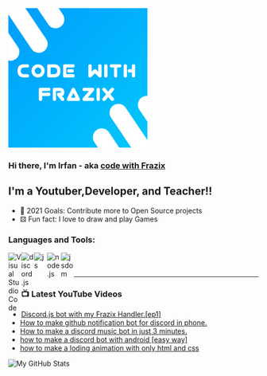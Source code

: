 <img width="280px" src="20210509_065317.jpg" />





### Hi there, I'm Irfan - aka [code with Frazix][youtube]

## I'm a Youtuber,Developer, and Teacher!!

- 🔰 2021 Goals: Contribute more to Open Source projects
- ⚄ Fun fact: I love to draw and play Games

### Languages and Tools:

<img align="left" alt="Visual Studio Code" width="26px" src="https://i.imgur.com/LwSdAlE.png" />
<img align="left" alt="discord.js" width="26px" src="https://i.imgur.com/SI1DZf3.png" />
<img align="left" alt="js" width="26px" src="https://i.imgur.com/3u1wzwE.png" />
<img align="left" alt="node.js" width="28px" src="https://i.imgur.com/tYLFZBh.png" /> 
<img align="left" alt="jsdom" width="26px" src="https://imgur.com/znELr8P.png" />

<br />
<br />

---

### 📺 Latest YouTube Videos

<!-- YOUTUBE:START -->
- [Discord.js bot with my Frazix Handler.[ep1]](https://www.youtube.com/watch?v=1MYRgPGro_A)
- [How to make github notification bot for discord in phone.](https://www.youtube.com/watch?v=RjIP4_0clF8)
- [How to make a discord music bot in just 3 minutes.](https://www.youtube.com/watch?v=JhIzvFXnQKQ)
- [how to make a discord bot with android [easy way]](https://www.youtube.com/watch?v=vsOsmwhkzWs)
- [how to make a loding animation with only html and css](https://www.youtube.com/watch?v=CvunxltbFrk)
<!-- YOUTUBE:END -->

  <img align="left" alt="My GitHub Stats" src="https://github-readme-stats.vercel.app/api?username=Frazix12" />

[Discord]: https://frazix.000webhostapp.com/
[youtube]: https://www.youtube.com/channel/UCgiRfle1_JSaFV00XcUzfHQ/
